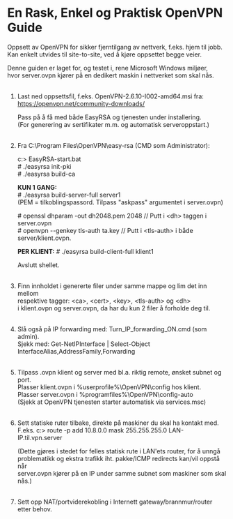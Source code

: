 # En Rask, Enkel og Praktisk OpenVPN Guide
Oppsett av OpenVPN for sikker fjerntilgang av nettverk, f.eks. hjem til jobb.  
Kan enkelt utvides til site-to-site, ved å kjøre oppsettet begge veier.  
  
Denne guiden er laget for, og testet i, rene Microsoft Windows miljøer,  
hvor server.ovpn kjører på en dedikert maskin i nettverket som skal nås.  
 
 
1. Last ned oppsettsfil, f.eks. OpenVPN-2.6.10-I002-amd64.msi
   fra: https://openvpn.net/community-downloads/  
     
   Pass på å få med både EasyRSA og tjenesten under installering.  
   (For generering av sertifikater m.m. og automatisk serveroppstart.)  
 
 
2. Fra C:\Program Files\OpenVPN\easy-rsa (CMD som Administrator):  
   
   c:\> EasyRSA-start.bat  
   \# ./easyrsa init-pki  
   \# ./easyrsa build-ca  
   
   **KUN 1 GANG:**  
   \# ./easyrsa build-server-full server1  
   (PEM = tilkoblingspassord. Tilpass "askpass" argumentet i server.ovpn)  
   
   \# openssl dhparam -out dh2048.pem 2048    // Putt i &lt;dh> taggen i server.ovpn  
   \# openvpn --genkey tls-auth ta.key        // Putt i &lt;tls-auth> i både server/klient.ovpn.  
   
   **PER KLIENT:**
   \# ./easyrsa build-client-full klient1  

	Avslutt shellet.  
 
 
3. Finn innholdet i genererte filer under samme mappe og lim det inn mellom  
   respektive tagger: &lt;ca>, &lt;cert>, &lt;key>, &lt;tls-auth> og &lt;dh>  
   i klient.ovpn og server.ovpn, da har du kun 2 filer å forholde deg til.  
 
 
4. Slå også på IP forwarding med: Turn_IP_forwarding_ON.cmd (som admin).  
   Sjekk med: Get-NetIPInterface | Select-Object InterfaceAlias,AddressFamily,Forwarding  
 
 
5. Tilpass .ovpn klient og server med bl.a. riktig remote, ønsket subnet og port.  
   Plasser klient.ovpn i %userprofile%\OpenVPN\config hos klient.  
   Plasser server.ovpn i %programfiles%\OpenVPN\config-auto  
   (Sjekk at OpenVPN tjenesten starter automatisk via services.msc)  
 
 
6. Sett statiske ruter tilbake, direkte på maskiner du skal ha kontakt med.  
   F.eks. c:\> route -p add 10.8.0.0 mask 255.255.255.0 LAN-IP.til.vpn.server  
  
   (Dette gjøres i stedet for felles statisk rute i LAN'ets router, for å unngå  
	problematikk og ekstra trafikk iht. pakke/ICMP redirects kan/vil oppstå når  
	server.ovpn kjører på en IP under samme subnet som maskiner som skal nås.)  
 
 
7. Sett opp NAT/portviderekobling i Internett gateway/brannmur/router etter behov.
